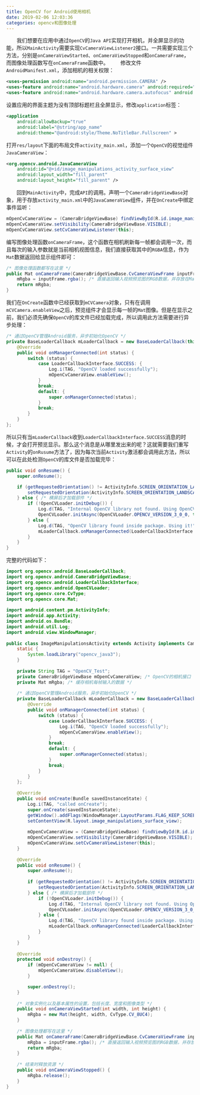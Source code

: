 ```yaml
---
title: OpenCV for Android使用相机
date: 2019-02-06 12:03:36
categories: opencv和图像处理
---
```

&emsp;&emsp;我们想要在应用中通过`OpenCV`的`Java API`实现打开相机，并全屏显示的功能，所以`MainActivity`需要实现`CvCameraViewListener2`接口。一共需要实现三个方法，分别是`onCameraViewStarted`、`onCameraViewStopped`和`onCameraFrame`，而图像处理函数写在`onCameraFrame`函数中。
&emsp;&emsp;修改文件`AndroidManifest.xml`，添加相机的相关权限：

``` xml
<uses-permission android:name="android.permission.CAMERA" />
<uses-feature android:name="android.hardware.camera" android:required="false" />
<uses-feature android:name="android.hardware.camera.autofocus" android:required="false" />
```

设置应用的界面主题为没有顶部标题栏且全屏显示，修改`application`标签：

``` xml
<application
    android:allowBackup="true"
    android:label="@string/app_name"
    android:theme="@android:style/Theme.NoTitleBar.Fullscreen" >
```

打开`res/layout`下面的布局文件`activity_main.xml`，添加一个`OpenCV`的视觉组件`JavaCameraView`：

``` xml
<org.opencv.android.JavaCameraView
    android:id="@+id/image_manipulations_activity_surface_view"
    android:layout_width="fill_parent"
    android:layout_height="fill_parent" />
```

&emsp;&emsp;回到`MainActivity`中，完成`API`的调用。声明一个`CameraBridgeViewBase`对象，用于存放`activity_main.xml`中的`JavaCameraView`组件，并在`OnCreate`中绑定事件监听：

``` java
mOpenCvCameraView = (CameraBridgeViewBase) findViewById(R.id.image_manipulations_activity_surface_view);
mOpenCvCameraView.setVisibility(CameraBridgeViewBase.VISIBLE);
mOpenCvCameraView.setCvCameraViewListener(this);
```

编写图像处理函数`onCameraFrame`，这个函数在相机刷新每一帧都会调用一次，而且每次的输入参数就是当前相机视图信息，我们直接获取其中的`RGBA`信息，作为`Mat`数据返回给显示组件即可：

``` java
/* 图像处理函数都写在这里 */
public Mat onCameraFrame(CameraBridgeViewBase.CvCameraViewFrame inputFrame) {
    mRgba = inputFrame.rgba(); /* 直接返回输入视频预览图的RGB数据，并存放在Mat数据中 */
    return mRgba;
}
```

我们在`OnCreate`函数中已经获取到`mCVCamera`对象，只有在调用`mCVCamera.enableView`之后，预览组件才会显示每一帧的`Mat`图像。但是在显示之前，我们必须先确保`OpenCV`的库文件已经加载完成，所以调用此方法需要进行异步处理：

``` java
/* 通过OpenCV管理Android服务，异步初始化OpenCV */
private BaseLoaderCallback mLoaderCallback = new BaseLoaderCallback(this) {
    @Override
    public void onManagerConnected(int status) {
        switch (status) {
            case LoaderCallbackInterface.SUCCESS: {
                Log.i(TAG, "OpenCV loaded successfully");
                mOpenCvCameraView.enableView();
            }
            break;
            default: {
                super.onManagerConnected(status);
            }
            break;
        }
    }
};
```

所以只有当`mLoaderCallback`收到`LoaderCallbackInterface.SUCCESS`消息的时候，才会打开预览显示。那么这个消息是从哪里发出来的呢？这就需要我们重写`Activity`的`onRusume`方法了，因为每次当前`Activity`激活都会调用此方法，所以可以在此处检测`OpenCV`的库文件是否加载完毕：

``` java
public void onResume() {
    super.onResume();

    if (getRequestedOrientation() != ActivityInfo.SCREEN_ORIENTATION_LANDSCAPE) { /* 强制横屏 */
        setRequestedOrientation(ActivityInfo.SCREEN_ORIENTATION_LANDSCAPE);
    } else { /* 横屏后才加载部件 */
        if (!OpenCVLoader.initDebug()) {
            Log.d(TAG, "Internal OpenCV library not found. Using OpenCV Manager for initialization");
            OpenCVLoader.initAsync(OpenCVLoader.OPENCV_VERSION_3_0_0, this, mLoaderCallback);
        } else {
            Log.d(TAG, "OpenCV library found inside package. Using it!");
            mLoaderCallback.onManagerConnected(LoaderCallbackInterface.SUCCESS);
        }
    }
}
```

完整的代码如下：

``` java
import org.opencv.android.BaseLoaderCallback;
import org.opencv.android.CameraBridgeViewBase;
import org.opencv.android.LoaderCallbackInterface;
import org.opencv.android.OpenCVLoader;
import org.opencv.core.CvType;
import org.opencv.core.Mat;
​
import android.content.pm.ActivityInfo;
import android.app.Activity;
import android.os.Bundle;
import android.util.Log;
import android.view.WindowManager;
​
public class ImageManipulationsActivity extends Activity implements CameraBridgeViewBase.CvCameraViewListener2 {
    static {
        System.loadLibrary("opencv_java3");
    }
​
    private String TAG = "OpenCV_Test";
    private CameraBridgeViewBase mOpenCvCameraView; /* OpenCV的相机接口 */
    private Mat mRgba; /* 缓存相机每帧输入的数据 */
​
    /* 通过OpenCV管理Android服务，异步初始化OpenCV */
    private BaseLoaderCallback mLoaderCallback = new BaseLoaderCallback(this) {
        @Override
        public void onManagerConnected(int status) {
            switch (status) {
                case LoaderCallbackInterface.SUCCESS: {
                    Log.i(TAG, "OpenCV loaded successfully");
                    mOpenCvCameraView.enableView();
                }
                break;
                default: {
                    super.onManagerConnected(status);
                }
                break;
            }
        }
    };
​
    @Override
    public void onCreate(Bundle savedInstanceState) {
        Log.i(TAG, "called onCreate");
        super.onCreate(savedInstanceState);
        getWindow().addFlags(WindowManager.LayoutParams.FLAG_KEEP_SCREEN_ON);
        setContentView(R.layout.image_manipulations_surface_view);
​
        mOpenCvCameraView = (CameraBridgeViewBase) findViewById(R.id.image_manipulations_activity_surface_view);
        mOpenCvCameraView.setVisibility(CameraBridgeViewBase.VISIBLE);
        mOpenCvCameraView.setCvCameraViewListener(this);
    }
​
    @Override
    public void onResume() {
        super.onResume();
​
        if (getRequestedOrientation() != ActivityInfo.SCREEN_ORIENTATION_LANDSCAPE) { /* 强制横屏 */
            setRequestedOrientation(ActivityInfo.SCREEN_ORIENTATION_LANDSCAPE);
        } else { /* 横屏后才加载部件 */
            if (!OpenCVLoader.initDebug()) {
                Log.d(TAG, "Internal OpenCV library not found. Using OpenCV Manager for initialization");
                OpenCVLoader.initAsync(OpenCVLoader.OPENCV_VERSION_3_0_0, this, mLoaderCallback);
            } else {
                Log.d(TAG, "OpenCV library found inside package. Using it!");
                mLoaderCallback.onManagerConnected(LoaderCallbackInterface.SUCCESS);
            }
        }
    }
​
    @Override
    protected void onDestroy() {
        if (mOpenCvCameraView != null) {
            mOpenCvCameraView.disableView();
        }

        super.onDestroy();
    }
​
    /* 对象实例化以及基本属性的设置，包括长度、宽度和图像类型 */
    public void onCameraViewStarted(int width, int height) {
        mRgba = new Mat(height, width, CvType.CV_8UC4);
    }
​
    /* 图像处理都写在这里 */
    public Mat onCameraFrame(CameraBridgeViewBase.CvCameraViewFrame inputFrame) {
        mRgba = inputFrame.rgba(); /* 直接返回输入视频预览图的RGB数据，并存放在Mat数据中 */
        return mRgba;
    }
​
    /* 结束时释放资源 */
    public void onCameraViewStopped() {
        mRgba.release();
    }
}
```
